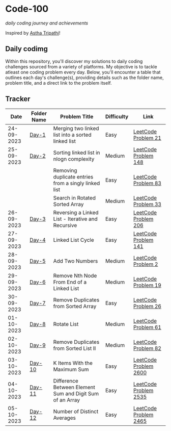# Code-100
*daily coding journey and achievements*

Inspired by [Astha Tripathi](https://github.com/asthatripathi17)!

## Daily codimg

Within this repository, you'll discover my solutions to daily coding challenges sourced from a variety of platforms. My objective is to tackle atleast one coding problem every day. 
Below, you'll encounter a table that outlines each day's challenge(s), providing details such as the folder name, problem title, and a direct link to the problem itself.

## Tracker
| Date       | Folder Name          | Problem Title      | Difficulty         | Link                                      |
|------------|----------------------|--------------------|--------------------|-------------------------------------------|
| 24-09-2023 | [Day-1](https://github.com/manavvgarg/code-100/tree/main/Day-1)| Merging two linked list into a sorted linked list | Easy | [LeetCode Problem 21](https://leetcode.com/problems/merge-two-sorted-lists/) |
| 25-09-2023 | [Day-2](https://github.com/manavvgarg/code-100/tree/main/Day-2)| Sorting linked list in nlogn complexity | Medium | [LeetCode Problem 148](https://leetcode.com/problems/sort-list/) |
|  |  | Removing duplicate entries from a singly linked list | Easy | [LeetCode Problem 83](https://leetcode.com/problems/remove-duplicates-from-sorted-list/) |
|  |  | Search in Rotated Sorted Array | Medium | [LeetCode Problem 33](https://leetcode.com/problems/search-in-rotated-sorted-array/) |
| 26-09-2023 | [Day-3](https://github.com/manavvgarg/code-100/tree/main/Day-3)| Reversing a Linked List - Iterative and Recursive | Easy | [LeetCode Problem 206](https://leetcode.com/problems/reverse-linked-list/) |
| 27-09-2023 | [Day-4](https://github.com/manavvgarg/code-100/tree/main/Day-4)| Linked List Cycle | Easy | [LeetCode Problem 141](https://leetcode.com/problems/linked-list-cycle/) |
| 28-09-2023 | [Day-5](https://github.com/manavvgarg/code-100/tree/main/Day-5)| Add Two Numbers | Medium | [LeetCode Problem 2](https://leetcode.com/problems/add-two-numbers/) |
| 29-09-2023 | [Day-6](https://github.com/manavvgarg/code-100/tree/main/Day-6)| Remove Nth Node From End of a Linked List | Medium | [LeetCode Problem 19](https://leetcode.com/problems/remove-nth-node-from-end-of-list/) |
| 30-09-2023 | [Day-7](https://github.com/manavvgarg/code-100/tree/main/Day-7)| Remove Duplicates from Sorted Array | Easy | [LeetCode Problem 26](https://leetcode.com/problems/remove-duplicates-from-sorted-array/) |
| 01-10-2023 | [Day-8](https://github.com/manavvgarg/code-100/tree/main/Day-8)| Rotate List | Medium | [LeetCode Problem 61](https://leetcode.com/problems/rotate-list/) |
| 02-10-2023 | [Day-9](https://github.com/manavvgarg/code-100/tree/main/Day-9)| Remove Duplicates from Sorted List II | Medium | [LeetCode Problem 82](https://leetcode.com/problems/remove-duplicates-from-sorted-list-ii/) |
| 03-10-2023 | [Day-10](https://github.com/manavvgarg/code-100/tree/main/Day-10)| K Items With the Maximum Sum | Easy | [LeetCode Problem 2600](https://leetcode.com/problems/k-items-with-the-maximum-sum/) |
| 04-10-2023 | [Day-11](https://github.com/manavvgarg/code-100/tree/main/Day-11)| Difference Between Element Sum and Digit Sum of an Array | Easy | [LeetCode Problem 2535](https://leetcode.com/problems/difference-between-element-sum-and-digit-sum-of-an-array/) |
| 05-10-2023 | [Day-12](https://github.com/manavvgarg/code-100/tree/main/Day-12)| Number of Distinct Averages | Easy | [LeetCode Problem 2465](https://leetcode.com/problems/number-of-distinct-averages/) |
